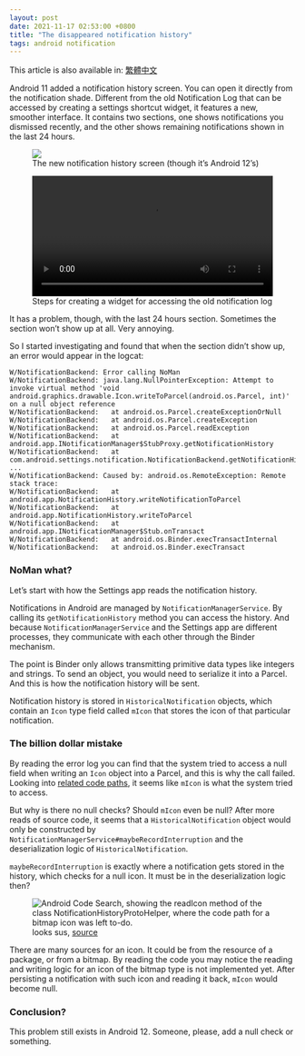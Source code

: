 ```yaml
---
layout: post
date: 2021-11-17 02:53:00 +0800
title: "The disappeared notification history"
tags: android notification
---
```

This article is also available in: [繁體中文](./disappeared-notification-history.html)

Android 11 added a notification history screen. You can open it directly from the notification shade. Different from the old Notification Log that can be accessed by creating a settings shortcut widget, it features a new, smoother interface. It contains two sections, one shows notifications you dismissed recently, and the other shows remaining notifications shown in the last 24 hours.

<figure>
<img src="{{site.baseUrl}}/assets/disappeared-notification-history/notification-history.png">
<figcaption>The new notification history screen (though it’s Android 12’s)</figcaption>
</figure>

<figure style="display: flex;flex-direction: column;">
<video style="max-height: 600px;" src="{{site.baseUrl}}/assets/disappeared-notification-history/adding-notification-log-widget.mp4" controls></video>
<figcaption>Steps for creating a widget for accessing the old notification log</figcaption>
</figure>

It has a problem, though, with the last 24 hours section. Sometimes the section won’t show up at all. Very annoying.

So I started investigating and found that when the section didn’t show up, an error would appear in the logcat:
```
W/NotificationBackend: Error calling NoMan
W/NotificationBackend: java.lang.NullPointerException: Attempt to invoke virtual method 'void android.graphics.drawable.Icon.writeToParcel(android.os.Parcel, int)' on a null object reference
W/NotificationBackend:   at android.os.Parcel.createExceptionOrNull
W/NotificationBackend:   at android.os.Parcel.createException
W/NotificationBackend:   at android.os.Parcel.readException
W/NotificationBackend:   at android.app.INotificationManager$StubProxy.getNotificationHistory
W/NotificationBackend:   at com.android.settings.notification.NotificationBackend.getNotificationHistory
...
W/NotificationBackend: Caused by: android.os.RemoteException: Remote stack trace:
W/NotificationBackend:   at android.app.NotificationHistory.writeNotificationToParcel
W/NotificationBackend:   at android.app.NotificationHistory.writeToParcel
W/NotificationBackend:   at android.app.INotificationManager$Stub.onTransact
W/NotificationBackend:   at android.os.Binder.execTransactInternal
W/NotificationBackend:   at android.os.Binder.execTransact
```

### NoMan what?
Let’s start with how the Settings app reads the notification history.

Notifications in Android are managed by `NotificationManagerService`. By calling its `getNotificationHistory` method you can access the history. And because `NotificationManagerService` and the Settings app are different processes, they communicate with each other through the Binder mechanism.

The point is Binder only allows transmitting primitive data types like integers and strings. To send an object, you would need to serialize it into a Parcel. And this is how the notification history will be sent.

Notification history is stored in `HistoricalNotification` objects, which contain an `Icon` type field called `mIcon` that stores the icon of that particular notification.

### The billion dollar mistake
By reading the error log you can find that the system tried to access a null field when writing an `Icon` object into a Parcel, and this is why the call failed. Looking into [related code paths](https://cs.android.com/android/platform/superproject/+/53022318db4a69095cdcc6d4b83bc26ecb12e835:frameworks/base/core/java/android/app/NotificationHistory.java;l=500), it seems like `mIcon` is what the system tried to access.

But why is there no null checks? Should `mIcon` even be null? After more reads of source code, it seems that a `HistoricalNotification` object would only be constructed by `NotificationManagerService#maybeRecordInterruption` and the deserialization logic of `HistoricalNotification`.

`maybeRecordInterruption` is exactly where a notification gets stored in the history, which checks for a null icon. It must be in the deserialization logic then?

<figure>
<img alt="Android Code Search, showing the readIcon method of the class NotificationHistoryProtoHelper, where the code path for a bitmap icon was left to-do." src="{{ site.baseUrl }}/assets/disappeared-notification-history/proto-helper.png">
<figcaption>looks sus, <a href="https://cs.android.com/android/platform/superproject/+/master:frameworks/base/services/core/java/com/android/server/notification/NotificationHistoryProtoHelper.java;l=220;drc=master">source</a></figcaption>
</figure>

There are many sources for an icon. It could be from the resource of a package, or from a bitmap. By reading the code you may notice the reading and writing logic for an icon of the bitmap type is not implemented yet. After persisting a notification with such icon and reading it back, `mIcon` would become null.

### Conclusion?
This problem still exists in Android 12. Someone, please, add a null check or something.
